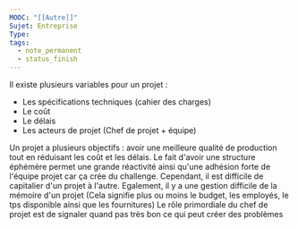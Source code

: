 ```yaml
---
MOOC: "[[Autre]]"
Sujet: Entreprise
Type: 
tags:
  - note_permanent
  - status_finish
---
```

Il existe plusieurs variables pour un projet :
- Les spécifications techniques (cahier des charges)
- Le coût
- Le délais
- Les acteurs de projet (Chef de projet + équipe)

Un projet a plusieurs objectifs : avoir une meilleure qualité de production tout en réduisant les coût et les délais.
Le fait d'avoir une structure éphémère permet une grande réactivité ainsi qu'une adhésion forte de l'équipe projet car ça crée du challenge. Cependant, il est difficile de capitalier d'un projet à l'autre. Egalement, il y a une gestion difficile de la mémoire d'un projet (Cela signifie plus ou moins le budget, les employés, le tps disponible ainsi que les fournitures)
Le rôle primordiale du chef de projet est de signaler quand pas très bon ce qui peut créer des problèmes